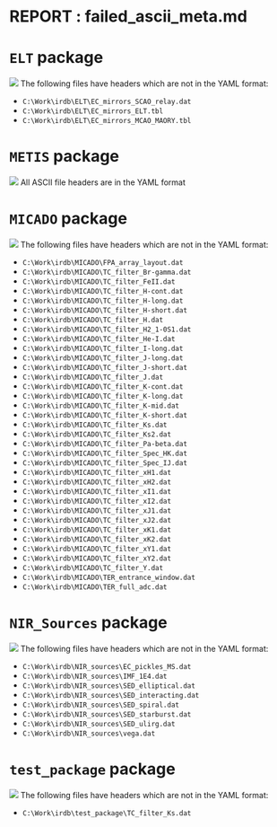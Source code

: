 # REPORT : failed_ascii_meta.md 
# ``ELT`` package
[![](https://img.shields.io/badge/ASCII_meta_format-failing-red.svg)]()
The following files have headers which are not in the YAML format: 

- ``C:\Work\irdb\ELT\EC_mirrors_SCAO_relay.dat``
- ``C:\Work\irdb\ELT\EC_mirrors_ELT.tbl``
- ``C:\Work\irdb\ELT\EC_mirrors_MCAO_MAORY.tbl``

# ``METIS`` package
[![](https://img.shields.io/badge/ASCII_meta_format-passing-green.svg)]()
All ASCII file headers are in the YAML format

# ``MICADO`` package
[![](https://img.shields.io/badge/ASCII_meta_format-failing-red.svg)]()
The following files have headers which are not in the YAML format: 

- ``C:\Work\irdb\MICADO\FPA_array_layout.dat``
- ``C:\Work\irdb\MICADO\TC_filter_Br-gamma.dat``
- ``C:\Work\irdb\MICADO\TC_filter_FeII.dat``
- ``C:\Work\irdb\MICADO\TC_filter_H-cont.dat``
- ``C:\Work\irdb\MICADO\TC_filter_H-long.dat``
- ``C:\Work\irdb\MICADO\TC_filter_H-short.dat``
- ``C:\Work\irdb\MICADO\TC_filter_H.dat``
- ``C:\Work\irdb\MICADO\TC_filter_H2_1-0S1.dat``
- ``C:\Work\irdb\MICADO\TC_filter_He-I.dat``
- ``C:\Work\irdb\MICADO\TC_filter_I-long.dat``
- ``C:\Work\irdb\MICADO\TC_filter_J-long.dat``
- ``C:\Work\irdb\MICADO\TC_filter_J-short.dat``
- ``C:\Work\irdb\MICADO\TC_filter_J.dat``
- ``C:\Work\irdb\MICADO\TC_filter_K-cont.dat``
- ``C:\Work\irdb\MICADO\TC_filter_K-long.dat``
- ``C:\Work\irdb\MICADO\TC_filter_K-mid.dat``
- ``C:\Work\irdb\MICADO\TC_filter_K-short.dat``
- ``C:\Work\irdb\MICADO\TC_filter_Ks.dat``
- ``C:\Work\irdb\MICADO\TC_filter_Ks2.dat``
- ``C:\Work\irdb\MICADO\TC_filter_Pa-beta.dat``
- ``C:\Work\irdb\MICADO\TC_filter_Spec_HK.dat``
- ``C:\Work\irdb\MICADO\TC_filter_Spec_IJ.dat``
- ``C:\Work\irdb\MICADO\TC_filter_xH1.dat``
- ``C:\Work\irdb\MICADO\TC_filter_xH2.dat``
- ``C:\Work\irdb\MICADO\TC_filter_xI1.dat``
- ``C:\Work\irdb\MICADO\TC_filter_xI2.dat``
- ``C:\Work\irdb\MICADO\TC_filter_xJ1.dat``
- ``C:\Work\irdb\MICADO\TC_filter_xJ2.dat``
- ``C:\Work\irdb\MICADO\TC_filter_xK1.dat``
- ``C:\Work\irdb\MICADO\TC_filter_xK2.dat``
- ``C:\Work\irdb\MICADO\TC_filter_xY1.dat``
- ``C:\Work\irdb\MICADO\TC_filter_xY2.dat``
- ``C:\Work\irdb\MICADO\TC_filter_Y.dat``
- ``C:\Work\irdb\MICADO\TER_entrance_window.dat``
- ``C:\Work\irdb\MICADO\TER_full_adc.dat``

# ``NIR_Sources`` package
[![](https://img.shields.io/badge/ASCII_meta_format-failing-red.svg)]()
The following files have headers which are not in the YAML format: 

- ``C:\Work\irdb\NIR_sources\EC_pickles_MS.dat``
- ``C:\Work\irdb\NIR_sources\IMF_1E4.dat``
- ``C:\Work\irdb\NIR_sources\SED_elliptical.dat``
- ``C:\Work\irdb\NIR_sources\SED_interacting.dat``
- ``C:\Work\irdb\NIR_sources\SED_spiral.dat``
- ``C:\Work\irdb\NIR_sources\SED_starburst.dat``
- ``C:\Work\irdb\NIR_sources\SED_ulirg.dat``
- ``C:\Work\irdb\NIR_sources\vega.dat``

# ``test_package`` package
[![](https://img.shields.io/badge/ASCII_meta_format-failing-red.svg)]()
The following files have headers which are not in the YAML format: 

- ``C:\Work\irdb\test_package\TC_filter_Ks.dat``

